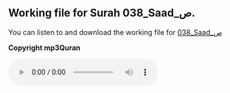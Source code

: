 
## Working file for Surah 038_Saad_ص.

You can listen to and download the working file for [038_Saad_ص](https://server13.mp3quran.net/husr/038.mp3)

**Copyright mp3Quran**

<audio controls src="https://server13.mp3quran.net/husr/038.mp3"></audio>

